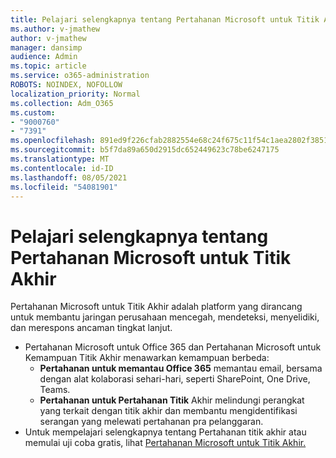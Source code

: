```yaml
---
title: Pelajari selengkapnya tentang Pertahanan Microsoft untuk Titik Akhir
ms.author: v-jmathew
author: v-jmathew
manager: dansimp
audience: Admin
ms.topic: article
ms.service: o365-administration
ROBOTS: NOINDEX, NOFOLLOW
localization_priority: Normal
ms.collection: Adm_O365
ms.custom:
- "9000760"
- "7391"
ms.openlocfilehash: 891ed9f226cfab2882554e68c24f675c11f54c1aea2802f3851d42630af80df8
ms.sourcegitcommit: b5f7da89a650d2915dc652449623c78be6247175
ms.translationtype: MT
ms.contentlocale: id-ID
ms.lasthandoff: 08/05/2021
ms.locfileid: "54081901"
---
```

# <a name="learn-more-about-microsoft-defender-for-endpoint"></a>Pelajari selengkapnya tentang Pertahanan Microsoft untuk Titik Akhir

Pertahanan Microsoft untuk Titik Akhir adalah platform yang dirancang untuk membantu jaringan perusahaan mencegah, mendeteksi, menyelidiki, dan merespons ancaman tingkat lanjut.

- Pertahanan Microsoft untuk Office 365 dan Pertahanan Microsoft untuk Kemampuan Titik Akhir menawarkan kemampuan berbeda:
  - **Pertahanan untuk memantau Office 365** memantau email, bersama dengan alat kolaborasi sehari-hari, seperti SharePoint, One Drive, Teams.
  - **Pertahanan untuk Pertahanan Titik** Akhir melindungi perangkat yang terkait dengan titik akhir dan membantu mengidentifikasi serangan yang melewati pertahanan pra pelanggaran.
- Untuk mempelajari selengkapnya tentang Pertahanan titik akhir atau memulai uji coba gratis, lihat [Pertahanan Microsoft untuk Titik Akhir.](https://go.microsoft.com/fwlink/?linkid=2094113)
